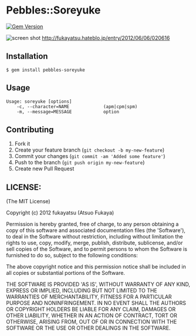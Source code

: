 # Pebbles::Soreyuke

[![Gem Version](https://badge.fury.io/rb/pebbles-soreyuke.png)](http://badge.fury.io/rb/pebbles-soreyuke)


![screen shot](http://cdn-ak.f.st-hatena.com/images/fotolife/f/fukayatsu/20120606/20120606020456.png)
http://fukayatsu.hateblo.jp/entry/2012/06/06/020616

## Installation

    $ gem install pebbles-soreyuke

## Usage

```
Usage: soreyuke [options]
    -c, --character=NAME             (apm|cpm|spm)
    -m, --message=MESSAGE            option
```

## Contributing

1. Fork it
2. Create your feature branch (`git checkout -b my-new-feature`)
3. Commit your changes (`git commit -am 'Added some feature'`)
4. Push to the branch (`git push origin my-new-feature`)
5. Create new Pull Request

## LICENSE:

(The MIT License)

Copyright (c) 2012 fukayatsu (Atsuo Fukaya)

Permission is hereby granted, free of charge, to any person obtaining
a copy of this software and associated documentation files (the
'Software'), to deal in the Software without restriction, including
without limitation the rights to use, copy, modify, merge, publish,
distribute, sublicense, and/or sell copies of the Software, and to
permit persons to whom the Software is furnished to do so, subject to
the following conditions:

The above copyright notice and this permission notice shall be
included in all copies or substantial portions of the Software.

THE SOFTWARE IS PROVIDED 'AS IS', WITHOUT WARRANTY OF ANY KIND,
EXPRESS OR IMPLIED, INCLUDING BUT NOT LIMITED TO THE WARRANTIES OF
MERCHANTABILITY, FITNESS FOR A PARTICULAR PURPOSE AND NONINFRINGEMENT.
IN NO EVENT SHALL THE AUTHORS OR COPYRIGHT HOLDERS BE LIABLE FOR ANY
CLAIM, DAMAGES OR OTHER LIABILITY, WHETHER IN AN ACTION OF CONTRACT,
TORT OR OTHERWISE, ARISING FROM, OUT OF OR IN CONNECTION WITH THE
SOFTWARE OR THE USE OR OTHER DEALINGS IN THE SOFTWARE.

